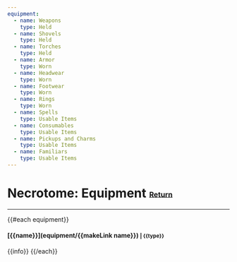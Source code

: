 ```yaml
---
equipment:
  - name: Weapons
    type: Held
  - name: Shovels
    type: Held
  - name: Torches
    type: Held
  - name: Armor
    type: Worn
  - name: Headwear
    type: Worn
  - name: Footwear
    type: Worn
  - name: Rings
    type: Worn
  - name: Spells
    type: Usable Items
  - name: Consumables
    type: Usable Items
  - name: Pickups and Charms
    type: Usable Items
  - name: Familiars
    type: Usable Items
---  
```

# Necrotome: Equipment <small><sub><sup>[Return](.)</sup></sub></small>
---  
{{#each equipment}}
#### [{{name}}](equipment/{{makeLink name}}) <small>| {{type}} </small>  
{{info}}
{{/each}}